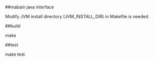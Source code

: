 ##mabain java interface

Modify JVM install directory (JVM_INSTALL_DIR) in Makefile is needed.

##build

make

##test

make test
